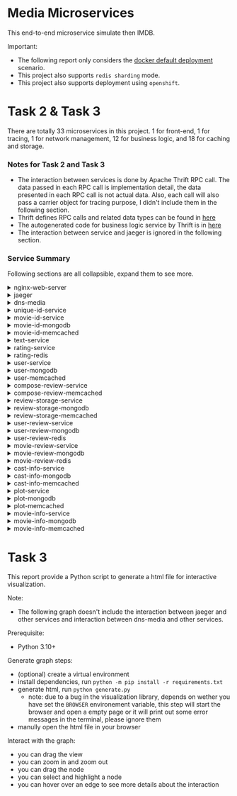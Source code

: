 # Media Microservices
This end-to-end microservice simulate then IMDB.

Important:
- The following report only considers the [docker default deployment](https://github.com/delimitrou/DeathStarBench/blob/master/mediaMicroservices/docker-compose.yml) scenario.
- This project also supports `redis sharding` mode.
- This project also supports deployment using `openshift`.

# Task 2 & Task 3
There are totally 33 microservices in this project. 1 for front-end, 1 for tracing, 1 for network management, 12 for business logic, and 18 for caching and storage.

### Notes for Task 2 and Task 3
- The interaction between services is done by Apache Thrift RPC call. The data passed in each RPC call is implementation detail, the data presented in each RPC call is not actual data. Also, each call will also pass a carrier object for tracing purpose, I didn't include them in the following section.
- Thrift defines RPC calls and related data types can be found in [here](https://github.com/delimitrou/DeathStarBench/blob/master/mediaMicroservices/media_service.thrift)
- The autogenerated code for business logic service by Thrift is in [here](https://github.com/delimitrou/DeathStarBench/tree/master/mediaMicroservices/gen-cpp)
- The interaction between service and jaeger is ignored in the following section.

### Service Summary
Following sections are all collapsible, expand them to see more.

<details>
  <summary>nginx-web-server</summary>

  ### Functionality
  This service serves as an API gateway, it serves all the incoming requests.

  It provides following endpoints:
  - /wrk2-api/user/register
  - /wrk2-api/movie/register
  - /wrk2-api/review/compose
  - /wrk2-api/movie-info/write
  - /wrk2-api/cast-info/write
  - /wrk2-api/plot/write

  ### Related Files
  [config](https://github.com/delimitrou/DeathStarBench/tree/master/mediaMicroservices/nginx-web-server/conf)

  [request handler](https://github.com/delimitrou/DeathStarBench/tree/master/mediaMicroservices/nginx-web-server/lua-scripts)

  ### Interactions
  | Service | URL | RPC Call | Data Sent |
  | --- | --- | --- | --- |
  | cast-info-service | /wrk2-api/cast-info/write | WriteCastInfo | (req_id, cast_id, cast_name, cast_gender, cast_intro) |
  | movie-info-service | /wrk2-api/movie-info/write | WriteMovieInfo | (req_id, movie_id, movie_title, casts, movie_plot_id, movie_thumbnail_ids, movie_photo_ids, movie_video_ids, movie_avg_rating, movie_num_rating) |
  | movie-id-service | /wrk2-api/movie/register |RegisterMovieId | (req_id, title, movie_id) |
  | plot-service | /wrk2-api/plot/write | WritePlot | (req_id, plot_id, plot) |
  | user-service | /wrk2-api/user/register | RegisterUser | (req_id, first_name, last_name, username, password) |
  | user-service | /wrk2-api/review/compose | UploadUserWithUsername | (req_id, username) |
  | text-service | /wrk2-api/review/compose | UploadText | (req_id, text) |
  | movie-id-service | /wrk2-api/review/compose | UploadMovieId | (req_id, title, rating) |
  | unique-id-service | /wrk2-api/review/compose | UploadUniqueId | (req_id) |

</details>

<details>
  <summary>jaeger</summary>

  ### Functionality
  distributed tracing system

  ### Related Files
  [config](https://github.com/delimitrou/DeathStarBench/blob/master/mediaMicroservices/config/jaeger-config.yml)

  ### Interactions
  All frontend and business logic microservices will connect to jaeger to provide tracing information.

</details>

<details>
  <summary>dns-media</summary>

  ### Functionality
  This service provides dns lookup service and enables resolving container hostname from host machine

  ### Related Files
  N/A

  ### Interactions
  All inter service need to go through this service to resolve ip address

</details>

<details>
  <summary>unique-id-service</summary>

  ### Functionality
  This service generates 64-bit unique id with following composition:

  12 bit machine ID + 40-bit timestamp + 12-bit counter
  - 12-bit machine id code by hasing the MAC address
  - 40-bit UNIX timestamp in millisecond precision with custom epoch
  - 12 bit counter which increases monotonically on single process

  ### Related Files
  [config](https://github.com/delimitrou/DeathStarBench/blob/master/mediaMicroservices/config/service-config.json#L3)

  [source code](https://github.com/delimitrou/DeathStarBench/tree/master/mediaMicroservices/src/UniqueIdService)

  ### Interactions
  | Service | RPC Call | Data Sent |
  | --- | --- | --- |
  | compose-review-service | UploadUniqueId | (req_id, review_id) |

</details>

<details>
  <summary>movie-id-service</summary>

  ### Functionality

  ### Related Files
  [config](https://github.com/delimitrou/DeathStarBench/blob/master/mediaMicroservices/config/service-config.json#L7)

  [source code](https://github.com/delimitrou/DeathStarBench/tree/master/mediaMicroservices/src/MovieIdService)

  ### Interactions
  | Service | RPC Call | Data Sent |
  | --- | --- | --- |
  | compose-review-service | UploadMovieId | (req_id, movie_id) |
  | rating-service | UploadRating | (req_id, movie_id, rating) |

  | Service | Database | Collection | Data Sent |
  | --- | --- | --- | --- |
  | movie-id-mongodb | movie-id | movie-id | (title) |
  | movie-id-mongodb | movie-id | movie-id | (title, movie_id) |

  | Service | Method | Data Sent |
  | --- | --- | --- |
  | movie-id-memcached | get | title |
  | movie-id-memcached | set | title = (movie_id) |

</details>

<details>
  <summary>movie-id-mongodb</summary>

  ### Functionality
  This service stores all movie id and title data

  ### Related Files
  [config](https://github.com/delimitrou/DeathStarBench/blob/master/mediaMicroservices/config/service-config.json#L11)

  ### Interactions
  N/A

</details>

<details>
  <summary>movie-id-memcached</summary>

  ### Functionality
  This service provides caching for `movie-id-service`

  ### Related Files
  [config](https://github.com/delimitrou/DeathStarBench/blob/master/mediaMicroservices/config/service-config.json#L15)

  ### Interactions
  N/A

</details>

<details>
  <summary>text-service</summary>

  ### Functionality

  ### Related Files
  [config](https://github.com/delimitrou/DeathStarBench/blob/master/mediaMicroservices/config/service-config.json#L27)

  [source code](https://github.com/delimitrou/DeathStarBench/blob/master/mediaMicroservices/src/TextService)

  ### Interactions
  | Service | RPC Call | Data Sent |
  | --- | --- | --- |
  | compose-review-service | UploadText | (req_id, movie_id) |

</details>

<details>
  <summary>rating-service</summary>

  ### Functionality
  This service provides functionality to manage movie rating

  ### Related Files
  [config](https://github.com/delimitrou/DeathStarBench/blob/master/mediaMicroservices/config/service-config.json#L31)

  [source code](https://github.com/delimitrou/DeathStarBench/tree/master/mediaMicroservices/src/RatingService)

  ### Interactions
  | Service | RPC Call | Data Sent |
  | --- | --- | --- |
  | compose-review-service | UploadRating | (req_id, rating) |

  | Service | Method | Data Sent |
  | --- | --- | --- |
  | rating-redis | inc | movie_id + ":uncommit_sum" |

</details>

<details>
  <summary>rating-redis</summary>

  ### Functionality
  This service provides caching for `rating-service`

  ### Related Files
  [config](https://github.com/delimitrou/DeathStarBench/blob/master/mediaMicroservices/config/service-config.json#L35)

  ### Interactions
  N/A

</details>

<details>
  <summary>user-service</summary>

  ### Functionality
  This service provides functionality to manage user

  ### Related Files
  [config](https://github.com/delimitrou/DeathStarBench/blob/master/mediaMicroservices/config/service-config.json#L39)

  [source code](https://github.com/delimitrou/DeathStarBench/tree/master/mediaMicroservices/src/UserService)

  ### Interactions
  | Service | RPC Call | Data Sent |
  | --- | --- | --- |
  | compose-review-service | UploadUserId | (req_id, user_id) |

  | Service | Database | Collection | Data Sent |
  | --- | --- | --- | --- |
  | user-mongodb | user | user | (username) |
  | user-mongodb | user | user | (user_id, first_name, last_name, username, salt, salted_password) |

  | Service | Method | Data Sent |
  | --- | --- | --- |
  | user-memcached | get | username + ":user_id" |
  | user-memcached | set | username + ":user_id" = user_id |
  | user-memcached | get | username + ":password" |
  | user-memcached | set | username + ":password" = password |
  | user-memcached | get | username + ":salt" |
  | user-memcached | set | username + ":salt" = salt |

</details>

<details>
  <summary>user-mongodb</summary>

  ### Functionality
  This service store all user data

  ### Related Files
  [config](https://github.com/delimitrou/DeathStarBench/blob/master/mediaMicroservices/config/service-config.json#L19)

  ### Interactions
  N/A

</details>

<details>
  <summary>user-memcached</summary>

  ### Functionality
  This service provides caching for `user-service`

  ### Related Files
  [config](https://github.com/delimitrou/DeathStarBench/blob/master/mediaMicroservices/config/service-config.json#L23)

  ### Interactions
  N/A

</details>

<details>
  <summary>compose-review-service</summary>

  ### Functionality

  ### Related Files
  [config](https://github.com/delimitrou/DeathStarBench/blob/master/mediaMicroservices/config/service-config.json#L43)

  [source code](https://github.com/delimitrou/DeathStarBench/tree/master/mediaMicroservices/src/ComposeReviewService)

  ### Interactions
    | Service | RPC Call | Data Sent |
  | --- | --- | --- |
  | review-storage-service | StoreReview | (req_id, new_review) |
  | user-review-service | UploadUserReview | (req_id, new_review.user_id, new_review.review_id, new_review.timestamp) |
  | movie-review-service | UploadMovieReview | (req_id, new_review.movie_id, new_review.review_id, new_review.timestamp) |

  | Service | Method | Data Sent |
  | --- | --- | --- |
  | compose-review-memcached | get | unique_id + ":review_id" |
  | compose-review-memcached | add | unique_id + ":review_id" = (unique_id) |
  | compose-review-memcached | get | movie_id + ":movie_id"|
  | compose-review-memcached | add | movie_id + ":movie_id" = (movie_id) |
  | compose-review-memcached | get | user_id + ":user_id" |
  | compose-review-memcached | add | user_id + ":user_id" = (user_id) |
  | compose-review-memcached | get | text + ":text" |
  | compose-review-memcached | add | text + ":text" = (text) |
  | compose-review-memcached | get | rating + ":rating" |
  | compose-review-memcached | add | rating + ":rating" = (rating) |
  | compose-review-memcached | get | req_id + ":counter" |
  | compose-review-memcached | add | req_id + ":counter" = (0) |
  | compose-review-memcached | inc | req_id + ":counter" |

</details>

<details>
  <summary>compose-review-memcached</summary>

  ### Functionality
  This service provides caching for `compose-review-service`

  ### Related Files
  [config](https://github.com/delimitrou/DeathStarBench/blob/master/mediaMicroservices/config/service-config.json#L47)

  ### Interactions
  N/A

</details>

<details>
  <summary>review-storage-service</summary>

  ### Functionality

  ### Related Files
  [config](https://github.com/delimitrou/DeathStarBench/blob/master/mediaMicroservices/config/service-config.json#L51)

  [source code](https://github.com/delimitrou/DeathStarBench/tree/master/mediaMicroservices/src/ReviewStorageService)

  ### Interactions
  | Service | Database | Collection | Data Sent |
  | --- | --- | --- | --- |
  | review-storage-mongodb | review | review | (req_id, review_id, timestamp, user_id, movie_id, text, rating) |

  | Service | Method | Data Sent |
  | --- | --- | --- |
  | review-storage-memcached | get | review_id |
  | review-storage-memcached | set | review_id = review_id |

</details>

<details>
  <summary>review-storage-mongodb</summary>

  ### Functionality
  This service stores all review data

  ### Related Files
  [config](https://github.com/delimitrou/DeathStarBench/blob/master/mediaMicroservices/config/service-config.json#L55)

  ### Interactions
  N/A

</details>

<details>
  <summary>review-storage-memcached</summary>

  ### Functionality
  This service provides caching for `review-storage-service`

  ### Related Files
  [config](https://github.com/delimitrou/DeathStarBench/blob/master/mediaMicroservices/config/service-config.json#L59)

  ### Interactions
  N/A

</details>

<details>
  <summary>user-review-service</summary>

  ### Functionality

  ### Related Files
  [config](https://github.com/delimitrou/DeathStarBench/blob/master/mediaMicroservices/config/service-config.json#L63)

  [source code](https://github.com/delimitrou/DeathStarBench/tree/master/mediaMicroservices/src/UserReviewService)

  ### Interactions
  | Service | RPC Call | Data Sent |
  | --- | --- | --- |
  | review-storage-service | ReadReviews | (req_id, review_ids) |

  | Service | Database | Collection | Data Sent |
  | --- | --- | --- | --- |
  | user-review-mongodb | user-review | user-review | (user_id) |
  | user-review-mongodb | user-review | user-review | (user_id, reviews) |

  | Service | Method | Data Sent |
  | --- | --- | --- |
  | user-review-redis | get | user_id |
  | user-review-redis | add | user_id = (review_id, timestamp) |
  | user-review-redis | del | user_id |

</details>

<details>
  <summary>user-review-mongodb</summary>

  ### Functionality
  This service stores all user review data

  ### Related Files
  [config](https://github.com/delimitrou/DeathStarBench/blob/master/mediaMicroservices/config/service-config.json#L67)

  ### Interactions
  N/A

</details>

<details>
  <summary>user-review-redis</summary>

  ### Functionality
  This service provides caching for `user-review-service`

  ### Related Files
  [config](https://github.com/delimitrou/DeathStarBench/blob/master/mediaMicroservices/config/service-config.json#L71)

  ### Interactions
  N/A

</details>

<details>
  <summary>movie-review-service</summary>

  ### Functionality

  ### Related Files
  [config](https://github.com/delimitrou/DeathStarBench/blob/master/mediaMicroservices/config/service-config.json#L75)

  [source code](https://github.com/delimitrou/DeathStarBench/tree/master/mediaMicroservices/src/MovieReviewService)

  ### Interactions
  | Service | RPC Call | Data Sent |
  | --- | --- | --- |
  | review-storage-service | ReadReviews | (req_id, review_ids) |

  | Service | Database | Collection | Data Sent |
  | --- | --- | --- | --- |
  | movie-review-mongodb | movie-review | movie-review | (movie_id) |
  | movie-review-mongodb | movie-review | movie-review | (movie_id, reviews) |

  | Service | Method | Data Sent |
  | --- | --- | --- |
  | movie-review-redis | get | movie_id |
  | movie-review-redis | add | movie_id = (review_id, timestamp) |
  | movie-review-redis | del | movie_id |

</details>

<details>
  <summary>movie-review-mongodb</summary>

  ### Functionality
  This service stores all movie review data

  ### Related Files
  [config](https://github.com/delimitrou/DeathStarBench/blob/master/mediaMicroservices/config/service-config.json#L79)

  ### Interactions
  N/A

</details>

<details>
  <summary>movie-review-redis</summary>

  ### Functionality
  This service provides caching for `movie-review-service`

  ### Related Files
  [config](https://github.com/delimitrou/DeathStarBench/blob/master/mediaMicroservices/config/service-config.json#L83)

  ### Interactions
  N/A

</details>

<details>
  <summary>cast-info-service</summary>

  ### Functionality

  ### Related Files
  [config](https://github.com/delimitrou/DeathStarBench/blob/master/mediaMicroservices/config/service-config.json#L87)

  [source code](https://github.com/delimitrou/DeathStarBench/tree/master/mediaMicroservices/src/CastInfoService)

  ### Interactions
  | Service | Database | Collection | Data Sent |
  | --- | --- | --- | --- |
  | cast-info-mongodb | cast-info | cast-info | (cast_info_id, name, gender, intro) |

  | Service | Method | Data Sent |
  | --- | --- | --- |
  | cast-info-memcached | get | cast_info_id |
  | cast-info-memcached | set | cast_info_id = cast_info_id |

</details>

<details>
  <summary>cast-info-mongodb</summary>

  ### Functionality
  This service stores all cast info data

  ### Related Files
  [config](https://github.com/delimitrou/DeathStarBench/blob/master/mediaMicroservices/config/service-config.json#L91)

  ### Interactions
  N/A

</details>

<details>
  <summary>cast-info-memcached</summary>

  ### Functionality
  This service provides caching for `cast-info-service`

  ### Related Files
  [config](https://github.com/delimitrou/DeathStarBench/blob/master/mediaMicroservices/config/service-config.json#L95)

  ### Interactions
  N/A

</details>

<details>
  <summary>plot-service</summary>

  ### Functionality

  ### Related Files
  [config](https://github.com/delimitrou/DeathStarBench/blob/master/mediaMicroservices/config/service-config.json#L99)

  [source code](https://github.com/delimitrou/DeathStarBench/tree/master/mediaMicroservices/src/PlotService)

  ### Interactions
  | Service | Database | Collection | Data Sent |
  | --- | --- | --- | --- |
  | plot-mongodb | plot | plot | (plot_id) |
  | plot-mongodb | plot | plot | (plot_id, plot) |

  | Service | Method | Data Sent |
  | --- | --- | --- |
  | plot-memcached | get | plot_id |
  | plot-memcached | set | plot_id = (ploy_id) |

</details>

<details>
  <summary>plot-mongodb</summary>

  ### Functionality
  This service stores all plot data

  ### Related Files
  [config](https://github.com/delimitrou/DeathStarBench/blob/master/mediaMicroservices/config/service-config.json#L103)

  ### Interactions
  N/A

</details>

<details>
  <summary>plot-memcached</summary>

  ### Functionality
  This service provides caching for `plot-service`

  ### Related Files
  [config](https://github.com/delimitrou/DeathStarBench/blob/master/mediaMicroservices/config/service-config.json#L107)

  ### Interactions
  N/A

</details>

<details>
  <summary>movie-info-service</summary>

  ### Functionality

  ### Related Files
  [config](https://github.com/delimitrou/DeathStarBench/blob/master/mediaMicroservices/config/service-config.json#L111)

  [source code](https://github.com/delimitrou/DeathStarBench/tree/master/mediaMicroservices/src/MovieInfoService)

  ### Interactions
  | Service | Database | Collection | Data Sent |
  | --- | --- | --- | --- |
  | movie-info-mongodb | movie-info | movie-info | (movie_id) |
  | movie-info-mongodb | movie-info | movie-info | (movie_id, title, plot_id, avg_rating, num_rating, casts, thumbnail_ids, photo_ids, video_ids) |

  | Service | Method | Data Sent |
  | --- | --- | --- |
  | movie-info-memcached | get | movie_id |
  | movie-info-memcached | set | movie_id = movie_info |

</details>

<details>
  <summary>movie-info-mongodb</summary>

  ### Functionality
  This service stores all movie info data

  ### Related Files
  [config](https://github.com/delimitrou/DeathStarBench/blob/master/mediaMicroservices/config/service-config.json#L115)

  ### Interactions
  N/A

</details>

<details>
  <summary>movie-info-memcached</summary>

  ### Functionality
  This service provides caching for `movie-info-service`

  ### Related Files
  [config](https://github.com/delimitrou/DeathStarBench/blob/master/mediaMicroservices/config/service-config.json#L119)

  ### Interactions
  N/A

</details>


# Task 3
This report provide a Python script to generate a html file for interactive visualization.

Note:
- The following graph doesn't include the interaction between jaeger and other services and interaction between dns-media and other services.

Prerequisite:
- Python 3.10+

Generate graph steps:
- (optional) create a virtual environment
- install dependencies, run `python -m pip install -r requirements.txt`
- generate html, run `python generate.py`
  - note: due to a bug in the visualization library, depends on wether you have set the `BROWSER` environement variable, this step will start the browser and open a empty page or it will print out some error messages in the terminal, please ignore them
- manully open the html file in your browser

Interact with the graph:
- you can drag the view
- you can zoom in and zoom out
- you can drag the node
- you can select and highlight a node
- you can hover over an edge to see more details about the interaction
